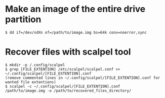 # Make an image of the entire drive partition
```shell
$ dd if=/dev/sdXn of=/path/to/image.img bs=64k conv=noerror,sync
```

# Recover files with scalpel tool
```shell
$ mkdir -p /.config/scalpel
$ grep [FILE_EXTENTION] /etc/scalpel/scalpel.conf >> ~/.config/scalpel/[FILE_EXTENTION].conf
(remove commented lines in ~/.config/scalpel/[FILE_EXTENTION].conf for wanted file extentions)
$ scalpel -c ~/.config/scalpel/[FILE_EXTENTION].conf /path/to/image.img -o /path/to/recovered_files_directory/
```
